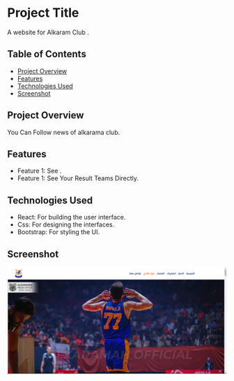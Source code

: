 # Project Title

A website for Alkaram Club .

## Table of Contents

- [Project Overview](#project-overview)
- [Features](#features) 
- [Technologies Used](#technologies-used)
- [Screenshot](#screenshot)


## Project Overview

You Can Follow news of alkarama club.

## Features

- Feature 1: See .
- Feature 1: See Your Result Teams Directly.

## Technologies Used

- React: For building the user interface.
- Css: For designing the interfaces.
- Bootstrap: For styling the UI.

## Screenshot 
![secreenshot](src/Assets/ImgAbout/karam.png)
